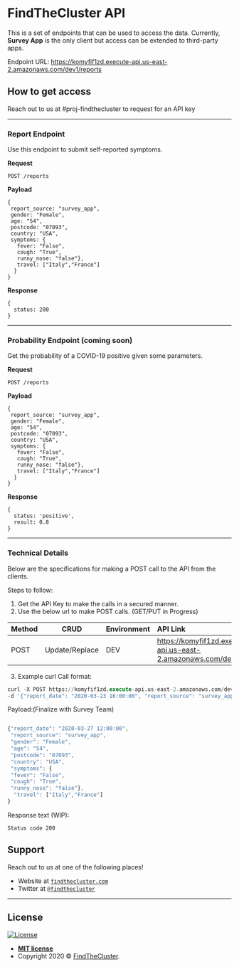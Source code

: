 # FindTheCluster API

This is a set of endpoints that can be used to access the data. Currently, **Survey App** is the only client but access can be extended to third-party apps.

Endpoint URL: https://komyfif1zd.execute-api.us-east-2.amazonaws.com/dev1/reports

## How to get access
Reach out to us at #proj-findthecluster to request for an API key


---
###  Report Endpoint
Use this endpoint to submit self-reported symptoms.

**Request**

`POST /reports`

**Payload**
```
{
 report_source: "survey_app",
 gender: "Female",
 age: "54",
 postcode: "07093",
 country: "USA",
 symptoms: {
   fever: "False",
   cough: "True",
   runny_nose: "false"},
   travel: ["Italy","France"]
  }
}
```

**Response**
```
{
  status: 200
}
```

---

### Probability Endpoint (coming soon)
Get the probability of a COVID-19 positive given some parameters. 

**Request**

`POST /reports`

**Payload**
```
{
 report_source: "survey_app",
 gender: "Female",
 age: "54",
 postcode: "07093",
 country: "USA",
 symptoms: {
   fever: "False",
   cough: "True",
   runny_nose: "false"},
   travel: ["Italy","France"]
  }
}
```

**Response**
```
{
  status: 'positive',
  result: 0.8
}
```
---

### Technical Details
Below are the specifications for making a POST call to the API from the clients. 

Steps to follow:

1. Get the API Key to make the calls in a secured manner.
2. Use the below url to make POST calls. (GET/PUT in Progress)

| Method | CRUD |Environment | API Link |
| :---         |     :---:      | :--- |:--- |
| POST   | Update/Replace   |DEV| https://komyfif1zd.execute-api.us-east-2.amazonaws.com/dev1/reports  |



3. Example curl Call format:
```sql
curl -X POST https://komyfif1zd.execute-api.us-east-2.amazonaws.com/dev1/reports -H 'x-api-key:********' -H "Content-Type: application/json" 
-d '{"report_date": "2020-03-23 16:00:00", "report_source": "survey_app", "gender": "male","age": "29", "postcode": "122017","country": "USA","symptoms": {"fever": "true","cough": "false","runny_nose": "false"},"travel": ["London"]}'
```

Payload:(Finalize with Survey Team)

```js

{"report_date": "2020-03-27 12:00:00",
 "report_source": "survey_app",
 "gender": "Female",
 "age": "54",
 "postcode": "07093",
 "country": "USA",
 "symptoms": {
 "fever": "False",
 "cough": "True",
 "runny_nose": "false"},
  "travel": ["Italy","France"]
}
```

Response text (WIP): 
```
Status code 200
```

## Support

Reach out to us at one of the following places!

- Website at <a href="http://findthecluster.com" target="_blank">`findthecluster.com`</a>
- Twitter at <a href="http://twitter.com/findthecluster" target="_blank">`@findthecluster`</a>


---

## License

[![License](http://img.shields.io/:license-mit-blue.svg?style=flat-square)](http://badges.mit-license.org)

- **[MIT license](http://opensource.org/licenses/mit-license.php)**
- Copyright 2020 © <a href="http://findthecluster.com" target="_blank">FindTheCluster</a>.

